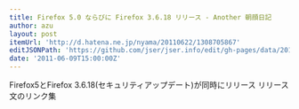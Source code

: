 ```yaml
---
title: Firefox 5.0 ならびに Firefox 3.6.18 リリース - Another 朝顔日記
author: azu
layout: post
itemUrl: 'http://d.hatena.ne.jp/nyama/20110622/1308705867'
editJSONPath: 'https://github.com/jser/jser.info/edit/gh-pages/data/2011/06/index.json'
date: '2011-06-09T15:00:00Z'
---
```

Firefox5とFirefox 3.6.18(セキュリティアップデート)が同時にリリース
リリース文のリンク集
